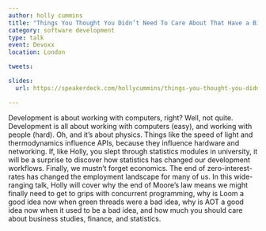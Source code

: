 ```yaml
---
author: holly cummins
title: "Things You Thought You Didn’t Need To Care About That Have a Big Impact On Your Job"
category: software development
type: talk
event: Devoxx
location: London

tweets:

slides:
  url: https://speakerdeck.com/hollycummins/things-you-thought-you-didnt-need-to-care-about-that-have-a-big-impact-on-your-job

---
```


Development is about working with computers, right? Well, not quite. Development is all about working with computers (easy), and working with people (hard). Oh, and it’s about physics. Things like the speed of light and thermodynamics influence APIs, because they influence hardware and networking. If, like Holly, you slept through statistics modules in university, it will be a surprise to discover how statistics has changed our development workflows. Finally, we mustn’t forget economics. The end of zero-interest-rates has changed the employment landscape for many of us. In this wide-ranging talk, Holly will cover why the end of Moore’s law means we might finally need to get to grips with concurrent programming, why is Loom a good idea now when green threads were a bad idea, why is AOT a good idea now when it used to be a bad idea, and how much you should care about business studies, finance, and statistics. 